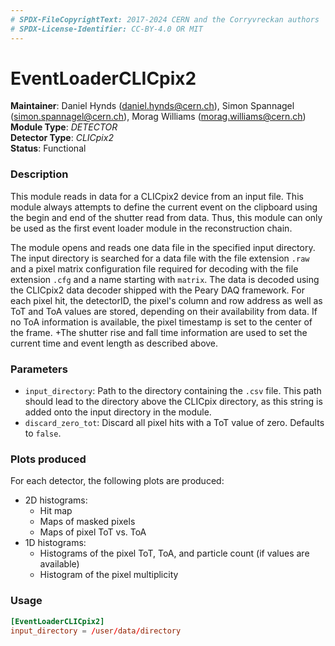 ```yaml
---
# SPDX-FileCopyrightText: 2017-2024 CERN and the Corryvreckan authors
# SPDX-License-Identifier: CC-BY-4.0 OR MIT
---
```

# EventLoaderCLICpix2
**Maintainer**: Daniel Hynds (<daniel.hynds@cern.ch>), Simon Spannagel (<simon.spannagel@cern.ch>), Morag Williams (<morag.williams@cern.ch>)  
**Module Type**: *DETECTOR*  
**Detector Type**: *CLICpix2*  
**Status**: Functional

### Description
This module reads in data for a CLICpix2 device from an input file. This module always attempts to define the current event on the clipboard using the begin and end of the shutter read from data.
Thus, this module can only be used as the first event loader module in the reconstruction chain.

The module opens and reads one data file in the specified input directory.
The input directory is searched for a data file with the file extension `.raw` and a pixel matrix configuration file required for decoding with the file extension `.cfg` and a name starting with `matrix`.
The data is decoded using the CLICpix2 data decoder shipped with the Peary DAQ framework. For each pixel hit, the detectorID, the pixel's column and row address as well as ToT and ToA values are stored, depending on their availability from data. If no ToA information is available, the pixel timestamp is set to the center of the frame.
+The shutter rise and fall time information are used to set the current time and event length as described above.

### Parameters
* `input_directory`: Path to the directory containing the `.csv` file. This path should lead to the directory above the CLICpix directory, as this string is added onto the input directory in the module.
* `discard_zero_tot`: Discard all pixel hits with a ToT value of zero. Defaults to `false`.

### Plots produced

For each detector, the following plots are produced:

* 2D histograms:
    * Hit map
    * Maps of masked pixels
    * Maps of pixel ToT vs. ToA
* 1D histograms:
    * Histograms of the pixel ToT, ToA, and particle count (if values are available)
    * Histogram of the pixel multiplicity

### Usage
```toml
[EventLoaderCLICpix2]
input_directory = /user/data/directory
```
